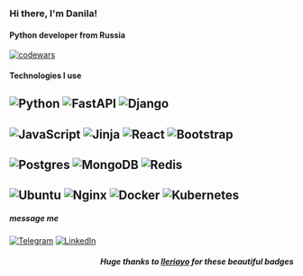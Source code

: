 ### Hi there, I'm Danila!
#### Python developer from Russia

[![codewars](https://www.codewars.com/users/FrostFree/badges/small)](https://www.codewars.com/users/FrostFree)

#### Technologies I use
![Python](https://img.shields.io/badge/python-3670A0?style=for-the-badge&logo=python&logoColor=ffdd54)
![FastAPI](https://img.shields.io/badge/FastAPI-005571?style=for-the-badge&logo=fastapi)
![Django](https://img.shields.io/badge/django-%23092E20.svg?style=for-the-badge&logo=django&logoColor=white)
---
![JavaScript](https://img.shields.io/badge/javascript-%23323330.svg?style=for-the-badge&logo=javascript&logoColor=%23F7DF1E)
![Jinja](https://img.shields.io/badge/jinja-white.svg?style=for-the-badge&logo=jinja&logoColor=black)
![React](https://img.shields.io/badge/react-%2320232a.svg?style=for-the-badge&logo=react&logoColor=%2361DAFB)
![Bootstrap](https://img.shields.io/badge/bootstrap-%23563D7C.svg?style=for-the-badge&logo=bootstrap&logoColor=white)
---
![Postgres](https://img.shields.io/badge/postgres-%23316192.svg?style=for-the-badge&logo=postgresql&logoColor=white)
![MongoDB](https://img.shields.io/badge/MongoDB-%234ea94b.svg?style=for-the-badge&logo=mongodb&logoColor=white)
![Redis](https://img.shields.io/badge/redis-%23DD0031.svg?style=for-the-badge&logo=redis&logoColor=white)
---
![Ubuntu](https://img.shields.io/badge/Ubuntu-E95420?style=for-the-badge&logo=ubuntu&logoColor=white)
![Nginx](https://img.shields.io/badge/nginx-%23009639.svg?style=for-the-badge&logo=nginx&logoColor=white)
![Docker](https://img.shields.io/badge/docker-%230db7ed.svg?style=for-the-badge&logo=docker&logoColor=white)
![Kubernetes](https://img.shields.io/badge/kubernetes-%23326ce5.svg?style=for-the-badge&logo=kubernetes&logoColor=white)
---
<h5><i>message me</i></h5>

[![Telegram](https://img.shields.io/badge/Telegram-2CA5E0?style=for-the-badge&logo=telegram&logoColor=white)](https://t.me/fr0stfree)
[![LinkedIn](https://img.shields.io/badge/linkedin-%230077B5.svg?style=for-the-badge&logo=linkedin&logoColor=white)](https://www.linkedin.com/in/danila-krasov-15959b245/)
<h5 align='right'>Huge thanks to <a href="https://github.com/Ileriayo/markdown-badges">Ileriayo</a> for these beautiful badges</h5>
